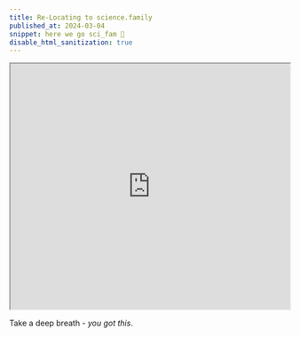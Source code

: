 ```yaml
---
title: Re-Locating to science.family
published_at: 2024-03-04
snippet: here we go sci_fam 🚀
disable_html_sanitization: true
---
```



<iframe src="https://editor.p5js.org/capogreco/full/dFTHK79Rh" width="100%" height="442px"></iframe>

Take a deep breath - *you got this*.